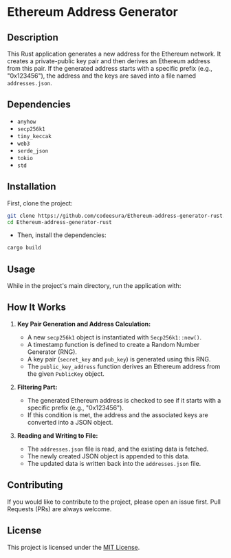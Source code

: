 # Ethereum Address Generator

## Description

This Rust application generates a new address for the Ethereum network. It creates a private-public key pair and then derives an Ethereum address from this pair. If the generated address starts with a specific prefix (e.g., "0x123456"), the address and the keys are saved into a file named `addresses.json`.

## Dependencies

- `anyhow`
- `secp256k1`
- `tiny_keccak`
- `web3`
- `serde_json`
- `tokio`
- `std`

## Installation

First, clone the project:

```bash
git clone https://github.com/codeesura/Ethereum-address-generator-rust.git
cd Ethereum-address-generator-rust
```

- Then, install the dependencies:

```bash
cargo build
```

## Usage

While in the project's main directory, run the application with:


## How It Works

1. **Key Pair Generation and Address Calculation:**
   - A new `secp256k1` object is instantiated with `Secp256k1::new()`.
   - A timestamp function is defined to create a Random Number Generator (RNG).
   - A key pair (`secret_key` and `pub_key`) is generated using this RNG.
   - The `public_key_address` function derives an Ethereum address from the given `PublicKey` object.

2. **Filtering Part:**
   - The generated Ethereum address is checked to see if it starts with a specific prefix (e.g., "0x123456").
   - If this condition is met, the address and the associated keys are converted into a JSON object.

3. **Reading and Writing to File:**
   - The `addresses.json` file is read, and the existing data is fetched.
   - The newly created JSON object is appended to this data.
   - The updated data is written back into the `addresses.json` file.

## Contributing

If you would like to contribute to the project, please open an issue first. Pull Requests (PRs) are always welcome.

## License

This project is licensed under the [MIT License](https://github.com/codeesura/Ethereum-address-generator-rust/blob/main/LICENSE).



